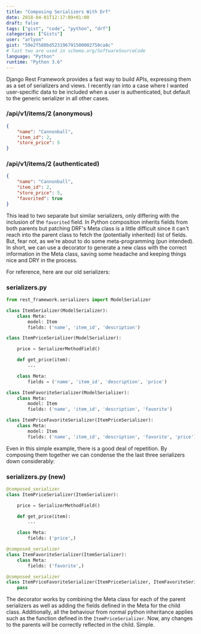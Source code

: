 ```yaml
---
title: "Composing Serializers With Drf"
date: 2018-04-01T12:17:09+01:00
draft: false
tags: ["gist", "code", "python", "drf"]
categories: ["Gists"]
user: "arlyon"
gist: "59e2f580bd523196791500002750ca8c"
# last two are used in schema.org/SoftwareSourceCode
language: "Python"
runtime: "Python 3.6"
---
```


Django Rest Framework provides a fast way to build APIs, expressing them as a set of serializers and views. I recently
ran into a case where I wanted user-specific data to be included when a user is authenticated, but default to the
generic serializer in all other cases.

### /api/v1/items/2 (anonymous)

```json
{
    "name": "Cannonball",
    "item_id": 2,
    "store_price": 5
}
```

### /api/v1/items/2 (authenticated)

```json
{
    "name": "Cannonball",
    "item_id": 2,
    "store_price": 5,
    "favorited": true
}
```

This lead to two separate but similar serializers, only differing with the inclusion of the `favorited` field. In
Python composition inherits fields from both parents but patching DRF's Meta class is a little difficult since it can't
reach into the parent class to fetch the (potentially inherited) list of fields. But, fear not, as we're about to do
some meta-programming (pun intended). In short, we can use a decorator to generate a new class with the correct
information in the Meta class, saving some headache and keeping things nice and DRY in the process.

For reference, here are our old serializers:

### serializers.py

```python
from rest_framework.serializers import ModelSerializer

class ItemSerializer(ModelSerializer):
    class Meta:
        model: Item
        fields: ('name', 'item_id', 'description')

class ItemPriceSerializer(ModelSerializer):

    price = SerializerMethodField()

    def get_price(item):
        ...

    class Meta:
        fields = ('name', 'item_id', 'description', 'price')

class ItemFavoriteSerializer(ModelSerializer):
    class Meta:
        model: Item
        fields: ('name', 'item_id', 'description', 'favorite')

class ItemPriceFavoriteSerializer(ItemPriceSerializer):
    class Meta:
        model: Item
        fields: ('name', 'item_id', 'description', 'favorite', 'price')
```

Even in this simple example, there is a good deal of repetition. By composing them together we can condense the
the last three serializers down considerably:

### serializers.py (new)

```python
@composed_serializer
class ItemPriceSerializer(ItemSerializer):

    price = SerializerMethodField()

    def get_price(item):
        ...

    class Meta:
        fields: ('price',)

@composed_serializer
class ItemFavoriteSerializer(ItemSerializer):
    class Meta:
        fields: ('favorite',)

@composed_serializer
class ItemPriceFavoriteSerializer(ItemPriceSerializer, ItemFavoriteSerializer):
    pass
```

The decorator works by combining the Meta class for each of the parent serializers as well as adding the fields defined
in the Meta for the child class. Additionally, all the behaviour from normal python inheritance applies such as
the function defined in the `ItemPriceSerializer`. Now, any changes to the parents will be correctly reflected in the
child. Simple.

